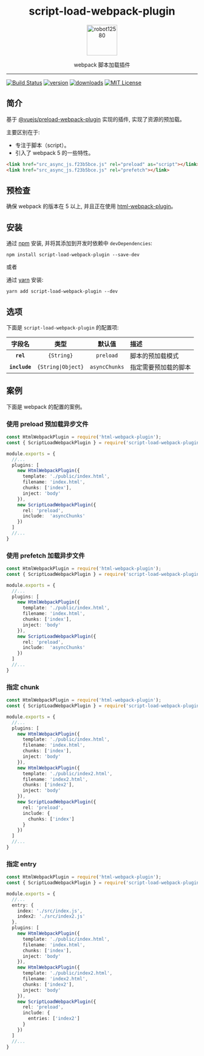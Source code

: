 <div align="center">
  <h1>script-load-webpack-plugin</h1>

  <a href="https://github.com/robot12580">
    <img
      width="80"
      alt="robot12580"
      src="https://github.com/robot12580/materials/blob/main/images/dog2.png?raw=true"
    />
  </a>

  <p>webpack 脚本加载插件</p>
</div>
<hr />

[![Build Status][build-badge]][build]
[![version][version-badge]][package]
[![downloads][downloads-badge]][npmtrends]
[![MIT License][license-badge]][license]

## 简介
基于 [@vuejs/preload-webpack-plugin](https://github.com/vuejs/preload-webpack-plugin) 实现的插件, 实现了资源的预加载。

主要区别在于: 
- 专注于脚本（script）。
- 引入了 webpack 5 的一些特性。

```html
<link href="src_async_js.f23b5bce.js" rel="preload" as="script"></link>
<link href="src_async_js.f23b5bce.js" rel="prefetch"></link>
```

## 预检查
确保 webpack 的版本在 5 以上, 并且正在使用 [html-webpack-plugin](https://github.com/ampedandwired/html-webpack-plugin)。

## 安装

通过 [npm][npm] 安装, 并将其添加到开发时依赖中 `devDependencies`:
```
npm install script-load-webpack-plugin --save-dev
```
或者

通过 [yarn][yarn] 安装:
```
yarn add script-load-webpack-plugin --dev
```
## 选项
下面是 `script-load-webpack-plugin` 的配置项:

|字段名|类型|默认值|描述|
|:---:|:-:|:---:|:--|
|**`rel`**|`{String}`|`preload`|脚本的预加载模式|
|**`include`**|`{String\|Object}`|`asyncChunks`|指定需要预加载的脚本|

## 案例
下面是 webpack 的配置的案例。

### 使用 preload 预加载异步文件

```ts
const HtmlWebpackPlugin = require('html-webpack-plugin');
const { ScriptLoadWebpackPlugin } = require('script-load-webpack-plugin');

module.exports = {
  //...
  plugins: [
    new HtmlWebpackPlugin({
      template: './public/index.html',
      filename: 'index.html',
      chunks: ['index'],
      inject: 'body'
    }),
    new ScriptLoadWebpackPlugin({
      rel: 'preload',
      include:  'asyncChunks'
    })
  ]
  //...
}
```

### 使用 prefetch 加载异步文件

```ts
const HtmlWebpackPlugin = require('html-webpack-plugin');
const { ScriptLoadWebpackPlugin } = require('script-load-webpack-plugin');

module.exports = {
  //...
  plugins: [
    new HtmlWebpackPlugin({
      template: './public/index.html',
      filename: 'index.html',
      chunks: ['index'],
      inject: 'body'
    }),
    new ScriptLoadWebpackPlugin({
      rel: 'preload',
      include:  'asyncChunks'
    })
  ]
  //...
}
```

### 指定 chunk

```ts
const HtmlWebpackPlugin = require('html-webpack-plugin');
const { ScriptLoadWebpackPlugin } = require('script-load-webpack-plugin');

module.exports = {
  //...
  plugins: [
    new HtmlWebpackPlugin({
      template: './public/index.html',
      filename: 'index.html',
      chunks: ['index'],
      inject: 'body'
    }),
    new HtmlWebpackPlugin({
      template: './public/index2.html',
      filename: 'index2.html',
      chunks: ['index2'],
      inject: 'body'
    }),
    new ScriptLoadWebpackPlugin({
      rel: 'preload',
      include: {
        chunks: ['index']
      }
    })
  ]
  //...
}
```

### 指定 entry

```ts
const HtmlWebpackPlugin = require('html-webpack-plugin');
const { ScriptLoadWebpackPlugin } = require('script-load-webpack-plugin');

module.exports = {
  //...
  entry: {
    index: './src/index.js',
    index2: './src/index2.js'
  },
  plugins: [
    new HtmlWebpackPlugin({
      template: './public/index.html',
      filename: 'index.html',
      chunks: ['index'],
      inject: 'body'
    }),
    new HtmlWebpackPlugin({
      template: './public/index2.html',
      filename: 'index2.html',
      chunks: ['index2'],
      inject: 'body'
    }),
    new ScriptLoadWebpackPlugin({
      rel: 'preload',
      include: {
        entries: ['index2']
      }
    })
  ]
  //...
}
```


[npm]: https://www.npmjs.com/
[yarn]: https://classic.yarnpkg.com
[node]: https://nodejs.org
[build-badge]:https://img.shields.io/github/workflow/status/script-load-webpack-plugin/validate?logo=github&style=flat-square
[build]: https://github.com/robot12580/script-load-webpack-plugin/actions/workflows/ci.yml/badge.svg
[version-badge]: https://img.shields.io/npm/v/script-load-webpack-plugin.svg?style=flat-square
[package]: https://www.npmjs.com/package/script-load-webpack-plugin
[downloads-badge]: https://img.shields.io/npm/dm/script-load-webpack-plugin.svg?style=flat-square
[npmtrends]: http://www.npmtrends.com/script-load-webpack-plugin
[license-badge]: https://img.shields.io/npm/l/script-load-webpack-plugin.svg?style=flat-square
[license]: https://github.com/robot12580/script-load-webpack-plugin/blob/master/LICENSE